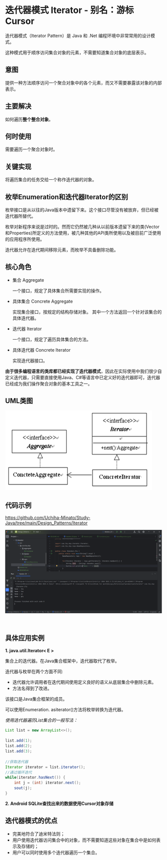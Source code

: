 # 迭代器模式 Iterator - 别名：游标 Cursor

迭代器模式（Iterator Pattern）是 Java 和 .Net 编程环境中非常常用的设计模式。

这种模式用于顺序访问集合对象的元素，不需要知道集合对象的底层表示。

## 意图

提供一种方法顺序访问一个聚合对象中的各个元素，而又不需要暴露该对象的内部表示。

## 主要解决

如何遍历**整个整合对象**。

## 何时使用

需要遍历一个聚合对象时。

## 关键实现

将遍历集合的任务交给一个称作迭代器的对象。

## 枚举Enumeration和迭代器Iterator的区别

枚举接口是从以往的Java版本中遗留下来。这个接口尽管没有被放弃，但已经被迭代器所替代。

枚举对新程序来说是过时的。然而它仍然被几种从以前版本遗留下来的类(Vector和Properties)所定义的方法使用，被几种其他的API类所使用以及被目前广泛使用的应用程序所使用。

迭代器允许在迭代期间移除元素，而枚举不具备删除功能。

## 核心角色

- 集合 Aggregate

    一个接口，规定了具体集合所需要实现的操作。

- 具体集合 Concrete Aggregate

    实现集合接口，按规定的结构存储对象。
    其中一个方法返回一个针对该集合的具体迭代器。

- 迭代器 Iterator

    一个接口，规定了遍历具体集合的方法。

- 具体迭代器 Concrete Iterator

    实现迭代器接口。

**由于很多编程语言的类库都已经实现了迭代器模式**，因此在实际使用中我们很少自定义迭代器，只需要直接使用Java、C#等语言中已定义好的迭代器即可，迭代器已经成为我们操作聚合对象的基本工具之一。

## UML类图

![iterator](../pictures/Iterator_UML.png)

## 代码示例

https://github.com/Uchiha-Minato/Study-Java/tree/main/Design_Patterns/Iterator

![iterator](../pictures/Iterator.png)

<br>

## 具体应用实例

**1. java.util.Iterator< E >**

集合上的迭代器。在Java集合框架中，迭代器取代了枚举。

迭代器与枚举在两个方面不同:

* 迭代器允许调用者在迭代期间使用定义良好的语义从底层集合中删除元素。
* 方法名得到了改进。

该接口是Java集合框架的成员。

可以使用Enumeration. asiterator()方法将枚举转换为迭代器。

*使用迭代器遍历List集合的一般写法：*

```java
List list = new ArrayList<>();

list.add(1);
list.add(2);
list.add(3);

//获取迭代器
Iterator iterator = list.iterator();
//通过循环迭代
while(iterator.hasNext()) {
    int j = (int) iterator.next();
    sout(j);
}
```

**2. Android SQLite查找出来的数据使用Cursor对象存储**

## 迭代器模式的优点

- 完美地符合了迪米特法则；
- 用户使用迭代器访问集合中的对象，而不需要知道这些对象在集合中是如何表示及存储的；
- 用户可以同时使用多个迭代器遍历一个集合。
